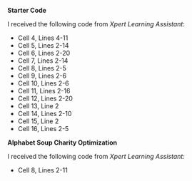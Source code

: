 **Starter Code**

I received the following code from *Xpert Learning Assistant*:

- Cell 4, Lines 4-11
- Cell 5, Lines 2-14
- Cell 6, Lines 2-20
- Cell 7, Lines 2-14
- Cell 8, Lines 2-5
- Cell 9, Lines 2-6
- Cell 10, Lines 2-6
- Cell 11, Lines 2-16
- Cell 12, Lines 2-20
- Cell 13, Line 2
- Cell 14, Lines 2-10
- Cell 15, Line 2
- Cell 16, Lines 2-5

**Alphabet Soup Charity Optimization**

I received the following code from *Xpert Learning Assistant*:

- Cell 8, Lines 2-11

